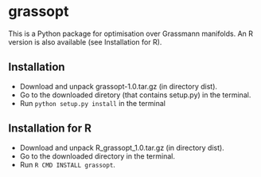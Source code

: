# grassopt
This is a Python package for optimisation over Grassmann manifolds.
An R version is also available (see Installation for R).

## Installation
- Download and unpack grassopt-1.0.tar.gz (in directory dist).
- Go to the downloaded diretory (that contains setup.py) in the terminal.
- Run `python setup.py install` in the terminal

## Installation for R
- Download and unpack R_grassopt_1.0.tar.gz (in directory dist).
- Go to the downloaded directory in the terminal.
- Run `R CMD INSTALL grassopt`.
